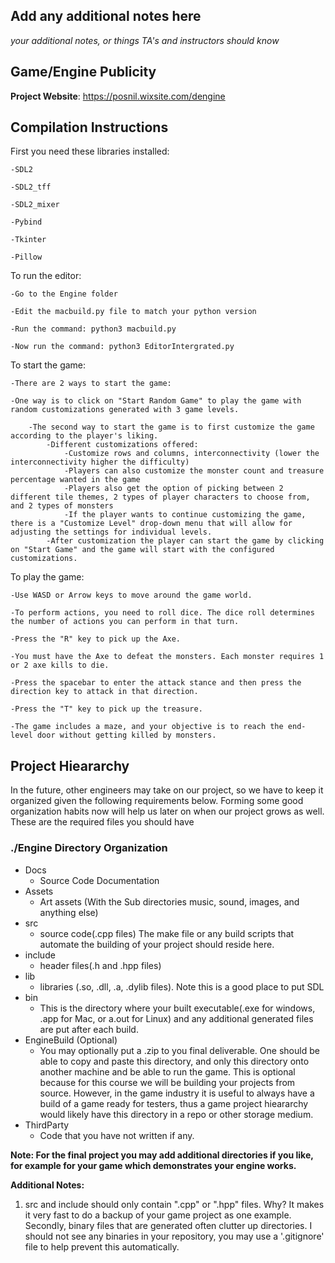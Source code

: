 ## Add any additional notes here

_your additional notes, or things TA's and instructors should know_

## Game/Engine Publicity

**Project Website**: https://posnil.wixsite.com/dengine

## Compilation Instructions

First you need these libraries installed:

    -SDL2

    -SDL2_tff

    -SDL2_mixer

    -Pybind

    -Tkinter

    -Pillow

To run the editor:

    -Go to the Engine folder
    
    -Edit the macbuild.py file to match your python version

    -Run the command: python3 macbuild.py

    -Now run the command: python3 EditorIntergrated.py

To start the game:

    -There are 2 ways to start the game:

    -One way is to click on "Start Random Game" to play the game with random customizations generated with 3 game levels.

        -The second way to start the game is to first customize the game according to the player's liking.
            -Different customizations offered:​​
                -Customize rows and columns, interconnectivity (lower the interconnectivity higher the difficulty)
                -Players can also customize the monster count and treasure percentage wanted in the game
                -Players also get the option of picking between 2 different tile themes, 2 types of player characters to choose from, and 2 types of monsters
                -If the player wants to continue customizing the game, there is a "Customize Level" drop-down menu that will allow for adjusting the settings for individual levels.
            -After customization the player can start the game by clicking on "Start Game" and the game will start with the configured customizations.

To play the game:

    -Use WASD or Arrow keys to move around the game world.

    -To perform actions, you need to roll dice. The dice roll determines the number of actions you can perform in that turn.

    -Press the "R" key to pick up the Axe.

    -You must have the Axe to defeat the monsters. Each monster requires 1 or 2 axe kills to die.

    -Press the spacebar to enter the attack stance and then press the direction key to attack in that direction.

    -Press the "T" key to pick up the treasure.

    -The game includes a maze, and your objective is to reach the end-level door without getting killed by monsters.

## Project Hieararchy

In the future, other engineers may take on our project, so we have to keep it organized given the following requirements below. Forming some good organization habits now will help us later on when our project grows as well. These are the required files you should have

### ./Engine Directory Organization

- Docs
  - Source Code Documentation
- Assets
  - Art assets (With the Sub directories music, sound, images, and anything else)
- src
  - source code(.cpp files) The make file or any build scripts that automate the building of your project should reside here.
- include
  - header files(.h and .hpp files)
- lib
  - libraries (.so, .dll, .a, .dylib files). Note this is a good place to put SDL
- bin
  - This is the directory where your built executable(.exe for windows, .app for Mac, or a.out for Linux) and any additional generated files are put after each build.
- EngineBuild (Optional)
  - You may optionally put a .zip to you final deliverable. One should be able to copy and paste this directory, and only this directory onto another machine and be able to run the game. This is optional because for this course we will be building your projects from source. However, in the game industry it is useful to always have a build of a game ready for testers, thus a game project hieararchy would likely have this directory in a repo or other storage medium.
- ThirdParty
  - Code that you have not written if any.

**Note: For the final project you may add additional directories if you like, for example for your game which demonstrates your engine works.**

**Additional Notes:**

1. src and include should only contain ".cpp" or ".hpp" files. Why? It makes it very fast to do a backup of your game project as one example. Secondly, binary files that are generated often clutter up directories. I should not see any binaries in your repository, you may use a '.gitignore' file to help prevent this automatically.
